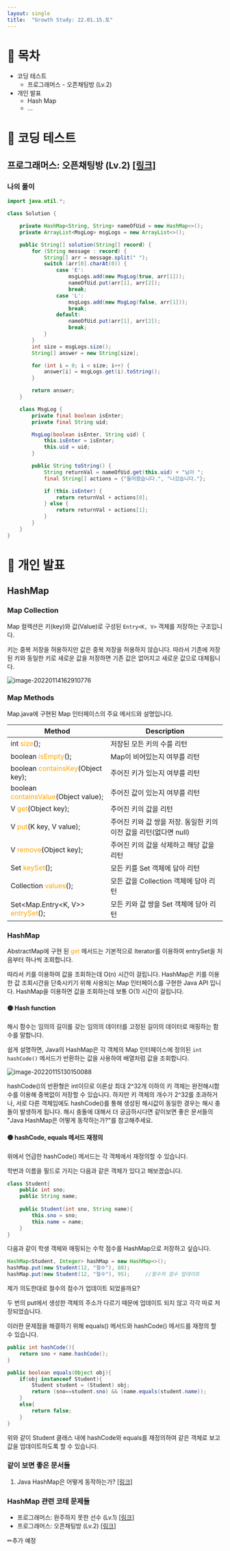 ```yaml
---
layout: single
title:  "Growth Study: 22.01.15.토"
---
```




#   📜 목차

- 코딩 테스트
  - 프로그래머스 - 오픈채팅방 (Lv.2)
- 개인 발표
  - Hash Map
  - ...





# 🎯 코딩 테스트

## 프로그래머스: 오픈채팅방 (Lv.2) [[링크]](https://programmers.co.kr/learn/courses/30/lessons/42888)

### 나의 풀이

```java
import java.util.*;

class Solution {

    private HashMap<String, String> nameOfUid = new HashMap<>();
    private ArrayList<MsgLog> msgLogs = new ArrayList<>();

    public String[] solution(String[] record) {
        for (String message : record) {
            String[] arr = message.split(" ");
            switch (arr[0].charAt(0)) {
                case 'E':
                    msgLogs.add(new MsgLog(true, arr[1]));
                    nameOfUid.put(arr[1], arr[2]);
                    break;
                case 'L':
                    msgLogs.add(new MsgLog(false, arr[1]));
                    break;
                default:
                    nameOfUid.put(arr[1], arr[2]);
                    break;
            }
        }
        int size = msgLogs.size();
        String[] answer = new String[size];

        for (int i = 0; i < size; i++) {
            answer[i] = msgLogs.get(i).toString();
        }

        return answer;
    }

    class MsgLog {
        private final boolean isEnter;
        private final String uid;

        MsgLog(boolean isEnter, String uid) {
            this.isEnter = isEnter;
            this.uid = uid;
        }

        public String toString() {
            String returnVal = nameOfUid.get(this.uid) + "님이 ";
            final String[] actions = {"들어왔습니다.", "나갔습니다."};

            if (this.isEnter) {
                return returnVal + actions[0];
            } else {
                return returnVal + actions[1];
            }
        }
    }
}
```





# 📝 개인 발표

## HashMap

### Map Collection

Map 컬렉션은 키(key)와 값(Value)로 구성된 `Entry<K, V>` 객체를 저장하는 구조입니다.

키는 중복 저장을 허용하지만 값은 중복 저장을 허용하지 않습니다. 따라서 기존에 저장된 키와 동일한 키로 새로운 값을 저장하면 기존 값은 없어지고 새로운 값으로 대체됩니다.

![image-20220114162910776](..\..\assets\images\2022-01-14-growth_week_4\image-20220114162910776.png)

### Map Methods

Map.java에 구현된 Map 인터페이스의 주요 메서드와 설명입니다.

| Method                                                       | Description                                                  |
| ------------------------------------------------------------ | ------------------------------------------------------------ |
| int <span style="color:orange">size</span>();                | 저장된 모든 키의 수를 리턴                                   |
| boolean <span style="color:orange">isEmpty</span>();         | Map이 비어있는지 여부를 리턴                                 |
| boolean <span style="color:orange">containsKey</span>(Object key); | 주어진 키가 있는지 여부를 리턴                               |
| boolean <span style="color:orange">containsValue</span>(Object value); | 주어진 값이 있는지 여부를 리턴                               |
| V <span style="color:orange">get</span>(Object key);         | 주어진 키의 값을 리턴                                        |
| V <span style="color:orange">put</span>(K key, V value);     | 주어진 키와 값 쌍을 저장. 동일한 키의 이전 값을 리턴(없다면 null) |
| V <span style="color:orange">remove</span>(Object key);      | 주어진 키의 값을 삭제하고 해당 값을 리턴                     |
| Set<K> <span style="color:orange">keySet</span>();           | 모든 키를 Set 객체에 담아 리턴                               |
| Collection<V> <span style="color:orange">values</span>();    | 모든 값을 Collection 객체에 담아 리턴                        |
| Set<Map.Entry<K, V>> <span style="color:orange">entrySet</span>(); | 모든 키와 값 쌍을 Set 객체에 담아 리턴                       |



### HashMap

AbstractMap에 구현 된 <span style="color:orange">get</span> 메서드는 기본적으로 Iterator를 이용하여 entrySet을 처음부터 하나씩 조회합니다.



따라서 키를 이용하여 값을 조회하는데 O(n) 시간이 걸립니다. HashMap은 키를 이용한 값 조회시간을 단축시키기 위해 사용되는 Map 인터페이스를 구현한 Java API 입니다. HashMap을 이용하면 값을 조회하는데 보통 O(1) 시간이 걸립니다. 



#### 🟡 Hash function

해시 함수는 임의의 길이를 갖는 임의의 데이터를 고정된 길이의 데이터로 매핑하는 함수를 말합니다.

쉽게 설명하면, Java의 HashMap은 각 객체의 Map 인터페이스에 정의된 `int hashCode()` 메서드가  반환하는 값을 사용하여 배열처럼 값을 조회합니다.

![image-20220115130150088](../../assets/images/2022-01-14-growth_week_4/image-20220115130150088.png)



hashCode()의 반환형은 int이므로 이론상 최대 2^32개 이하의 키 객체는 완전해시함수를 이용해 중복없이 저장할 수 있습니다. 하지만 키 객체의 개수가 2^32를 초과하거나, 서로 다른 객체임에도 hashCode()를 통해 생성된 해시값이 동일한 경우는 해시 충돌이 발생하게 됩니다. 해시 충돌에 대해서 더 궁금하시다면 같이보면 좋은 문서들의 "Java HashMap은 어떻게 동작하는가?"를 참고해주세요.



#### 🟡 hashCode, equals 메서드 재정의

위에서 언급한 hashCode() 메서드는 각 객체에서 재정의할 수 있습니다.

학번과 이름을 필드로 가지는 다음과 같은 객체가 있다고 해보겠습니다.

```java
class Student{
	public int sno;
	public String name;
    
    public Student(int sno, String name){
        this.sno = sno;
        this.name = name;
    }
}
```

다음과 같이 학생 객체와 매핑되는 수학 점수를 HashMap으로 저장하고 싶습니다.

```java
HashMap<Student, Integer> hashMap = new HashMap<>();
hashMap.put(new Student(12, "철수"), 80);
hashMap.put(new Student(12, "철수"), 95);		//철수의 점수 업데이트
```

제가 의도한대로 철수의 점수가 업데이트 되었을까요?

두 번의 put에서 생성한 객체의 주소가 다르기 때문에 업데이트 되지 않고 각각 따로 저장되었습니다.



이러한 문제점을 해결하기 위해 equals() 메서드와 hashCode() 메서드를 재정의 할 수 있습니다.

```java
public int hashCode(){
    return sno + name.hashCode();
}

public boolean equals(Object obj){
    if(obj instanceof Student){
        Student student = (Student) obj;
        return (sno==student.sno) && (name.equals(student.name));
    }
    else{
        return false;
    }
}
```

위와 같이 Student 클래스 내에 hashCode와 equals를 재정의하여 같은 객체로 보고 값을 업데이트하도록 할 수 있습니다.



### 같이 보면 좋은 문서들

1. Java HashMap은 어떻게 동작하는가? [[링크]](https://d2.naver.com/helloworld/831311)



### HashMap 관련 코테 문제들

- 프로그래머스: 완주하지 못한 선수 (Lv.1) [[링크]](https://programmers.co.kr/learn/courses/30/lessons/42576)
- 프로그래머스: 오픈채팅방 (Lv.2) [[링크]](https://programmers.co.kr/learn/courses/30/lessons/42888)

✏추가 예정

